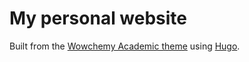 # My personal website

Built from the [Wowchemy Academic theme](https://github.com/wowchemy/starter-hugo-academic) using [Hugo](https://gohugo.io/).
